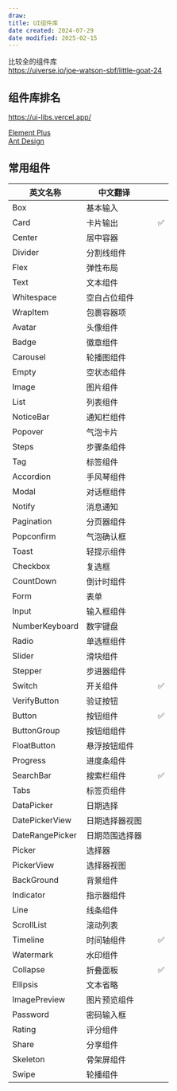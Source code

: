 ```yaml
---
draw:
title: UI组件库
date created: 2024-07-29
date modified: 2025-02-15
---
```


比较全的组件库  
https://uiverse.io/joe-watson-sbf/little-goat-24

## 组件库排名

https://ui-libs.vercel.app/

[Element Plus](Element%20Plus.md)  
[Ant Design](Ant%20Design.md)

## 常用组件

| 英文名称            | 中文翻译    |     |     |
| --------------- | ------- | --- | --- |
| Box             | 基本输入    |     |     |
| Card            | 卡片输出    |     | ✅   |
| Center          | 居中容器    |     |     |
| Divider         | 分割线组件   |     |     |
| Flex            | 弹性布局    |     |     |
| Text            | 文本组件    |     |     |
| Whitespace      | 空白占位组件  |     |     |
| WrapItem        | 包裹容器项   |     |     |
| Avatar          | 头像组件    |     |     |
| Badge           | 徽章组件    |     |     |
| Carousel        | 轮播图组件   |     |     |
| Empty           | 空状态组件   |     |     |
| Image           | 图片组件    |     |     |
| List            | 列表组件    |     |     |
| NoticeBar       | 通知栏组件   |     |     |
| Popover         | 气泡卡片    |     |     |
| Steps           | 步骤条组件   |     |     |
| Tag             | 标签组件    |     |     |
| Accordion       | 手风琴组件   |     |     |
| Modal           | 对话框组件   |     |     |
| Notify          | 消息通知    |     |     |
| Pagination      | 分页器组件   |     |     |
| Popconfirm      | 气泡确认框   |     |     |
| Toast           | 轻提示组件   |     |     |
| Checkbox        | 复选框     |     |     |
| CountDown       | 倒计时组件   |     |     |
| Form            | 表单      |     |     |
| Input           | 输入框组件   |     |     |
| NumberKeyboard  | 数字键盘    |     |     |
| Radio           | 单选框组件   |     |     |
| Slider          | 滑块组件    |     |     |
| Stepper         | 步进器组件   |     |     |
| Switch          | 开关组件    |     | ✅   |
| VerifyButton    | 验证按钮    |     |     |
| Button          | 按钮组件    |     | ✅   |
| ButtonGroup     | 按钮组组件   |     |     |
| FloatButton     | 悬浮按钮组件  |     |     |
| Progress        | 进度条组件   |     |     |
| SearchBar       | 搜索栏组件   |     | ✅   |
| Tabs            | 标签页组件   |     |     |
| DataPicker      | 日期选择    |     |     |
| DatePickerView  | 日期选择器视图 |     |     |
| DateRangePicker | 日期范围选择器 |     |     |
| Picker          | 选择器     |     |     |
| PickerView      | 选择器视图   |     |     |
| BackGround      | 背景组件    |     |     |
| Indicator       | 指示器组件   |     |     |
| Line            | 线条组件    |     |     |
| ScrollList      | 滚动列表    |     |     |
| Timeline        | 时间轴组件   |     | ✅   |
| Watermark       | 水印组件    |     |     |
| Collapse        | 折叠面板    |     | ✅   |
| Ellipsis        | 文本省略    |     |     |
| ImagePreview    | 图片预览组件  |     |     |
| Password        | 密码输入框   |     |     |
| Rating          | 评分组件    |     |     |
| Share           | 分享组件    |     |     |
| Skeleton        | 骨架屏组件   |     |     |
| Swipe           | 轮播组件    |     |     |
